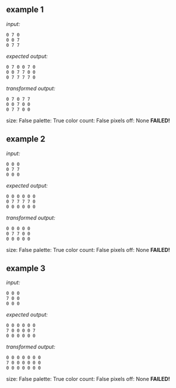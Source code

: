 
## example 1
*input:*
```
0 7 0
0 0 7
0 7 7
```
*expected output:*
```
0 7 0 0 7 0
0 0 7 7 0 0
0 7 7 7 7 0
```
*transformed output:*
```
0 7 0 7 7
0 0 7 0 0
0 7 7 0 0
```
size: False
palette: True
color count: False
pixels off: None
**FAILED!**

## example 2
*input:*
```
0 0 0
0 7 7
0 0 0
```
*expected output:*
```
0 0 0 0 0 0
0 7 7 7 7 0
0 0 0 0 0 0
```
*transformed output:*
```
0 0 0 0 0
0 7 7 0 0
0 0 0 0 0
```
size: False
palette: True
color count: False
pixels off: None
**FAILED!**

## example 3
*input:*
```
0 0 0
7 0 0
0 0 0
```
*expected output:*
```
0 0 0 0 0 0
7 0 0 0 0 7
0 0 0 0 0 0
```
*transformed output:*
```
0 0 0 0 0 0 0
7 0 0 0 0 0 0
0 0 0 0 0 0 0
```
size: False
palette: True
color count: False
pixels off: None
**FAILED!**
